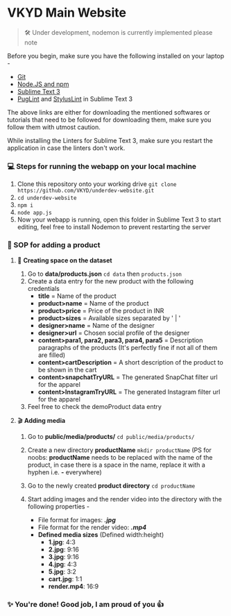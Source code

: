 # VKYD Main Website
> 🛠️ Under development, nodemon is currently implemented please note

Before you begin, make sure you have the following installed on your laptop -
* [Git](https://git-scm.com/downloads)
* [Node.JS and npm](https://nodejs.org/en/download/)
* [Sublime Text 3](https://www.sublimetext.com/3)
* [PugLint](https://github.com/SublimeLinter/SublimeLinter-pug-lint) and [StylusLint](https://packagecontrol.io/packages/SublimeLinter-contrib-stylint) in Sublime Text 3

The above links are either for downloading the mentioned softwares or tutorials that need to be followed for downloading them, make sure you follow them with utmost caution.

While installing the Linters for Sublime Text 3, make sure you restart the application in case the linters don't work.

### 💻 Steps for running the webapp on your local machine
1. Clone this repository onto your working drive ```git clone https://github.com/VKYD/underdev-website.git```
2. ```cd underdev-website```
3. ```npm i```
4. ```node app.js```
5. Now your webapp is running, open this folder in Sublime Text 3 to start editing, feel free to install Nodemon to prevent restarting the server

### 👗 SOP for adding a product
1. 📃 **Creating space on the dataset**
	1. Go to **data/products.json** ```cd data``` then ```products.json```
	2. Create a data entry for the new product with the following credentials
	   * **title** = Name of the product
	   * **product>name** = Name of the product
	   * **product>price** = Price of the product in INR
	   * **product>sizes** = Available sizes separated by ' | '
	   * **designer>name** = Name of the designer
	   * **designer>url** = Chosen social profile of the designer
	   * **content>para1, para2, para3, para4, para5** = Description paragraphs of the products (It's perfectly fine if not all of them are filled)
	   * **content>cartDescription** = A short description of the product to be shown in the cart
	   * **content>snapchatTryURL** = The generated SnapChat filter url for the apparel
	   * **content>InstagramTryURL** = The generated Instagram filter url for the apparel
	3. Feel free to check the demoProduct data entry

2. 🎬 **Adding media**
	1. Go to **public/media/products/**  ```cd public/media/products/```
	2. Create a new directory **productName**  ```mkdir productName``` (PS for noobs: **productName** needs to be replaced with the name of the product, in case there is a space in the name, replace it with a hyphen i.e. **-** everywhere)
	
	3. Go to the newly created **product directory** ```cd productName```
	4. Start adding images and the render video into the directory with the following properties -
		* File format for images: _**.jpg**_
		* File format for  the render video: _**.mp4**_
		* **Defined media sizes** (Defined width:height)
			* **1.jpg**: 4:3
			* **2.jpg**: 9:16
			* **3.jpg**: 9:16
			* **4.jpg**: 4:3
			* **5.jpg**: 3:2
			* **cart.jpg**: 1:1
			* **render.mp4**: 16:9

### ✨ You're done! Good job, I am proud of you 👍
